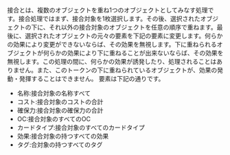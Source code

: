 接合とは、複数のオブジェクトを重ね1つのオブジェクトとしてみなす処理です。接合処理ではまず、接合対象を1枚選択します。その後、選択されたオブジェクトの下に、それ以外の接合対象のオブジェクトを任意の順序で重ねます。最後に、選択されたオブジェクトの元々の要素を下記の要素に変更します。何らかの効果により変更ができないならば、その効果を無視します。下に重ねられるオブジェクトが何らかの効果により下に重ねることが出来ないならば、その効果を無視します。この処理の間に、何らかの効果が誘発したり、処理されることはありません。また、このトークンの下に重ねられているオブジェクトが、効果の発動・発揮することはできません。
要素は下記の通りです。

* 名称:接合対象の名称すべて
* コスト:接合対象のコストの合計
* 確保力:接合対象の確保力の合計
* OC:接合対象のすべてのOC
* カードタイプ:接合対象のすべてのカードタイプ
* 効果:接合対象の持つすべての効果
* タグ:合対象の持つすべてのタグ
